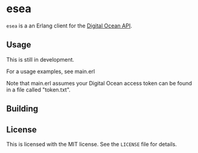 # esea

`esea` is a an Erlang client for the [Digital Ocean API](https://docs.digitalocean.com/reference/api/api-reference/).

## Usage

This is still in development.

For a usage examples, see main.erl

Note that main.erl assumes your Digital Ocean access token can be found in a file called "token.txt".

## Building

## License

This is licensed with the MIT license.
See the `LICENSE` file for details.
